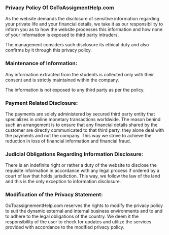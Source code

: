 ### Privacy Policy Of GoToAssigmentHelp.com

As the website demands the disclosure of sensitive information regarding your private life and your financial details, we take it as our responsibility to inform you as to how the website processes this information and how none of your information is exposed to third party intruders.

The management considers such disclosure its ethical duty and also confirms by it through this privacy policy.

### Maintenance of Information:

Any information extracted from the students is collected only with their consent and is strictly maintained within the company.

The information is not exposed to any third party as per the policy.

### Payment Related Disclosure:

The payments are solely administered by secured third party entity that specializes in online monetary transactions worldwide. The reason behind such an arrangement is to ensure that any financial details shared by the customer are directly communicated to that third party, they alone deal with the payments and not the company. This way we strive to achieve the reduction in loss of financial information and financial fraud.

### Judicial Obligations Regarding Information Disclosure:

There is an indefinite right or rather a duty of the website to disclose the requisite information in accordance with any legal process if ordered by a court of law that holds jurisdiction. This way, we follow the law of the land and this is the only exception to information disclosure.

### Modification of the Privacy Statement:

GoToassignementHelp.com reserves the rights to modify the privacy policy to suit the dynamic external and internal business environments and to and to adhere to the legal obligations of the country. We deem it the responsibility of the user to check for updates and utilize the services provided with accordance to the modified privacy policy.